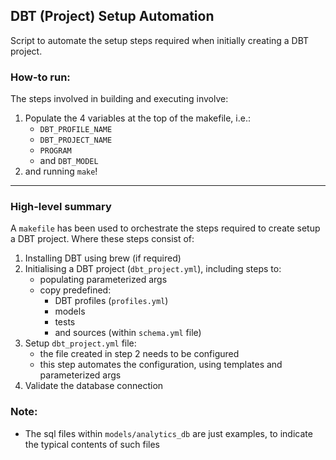 ## DBT (Project) Setup Automation

Script to automate the setup steps required when initially creating a DBT project.

### How-to run:

The steps involved in building and executing involve:

1) Populate the 4 variables at the top of the makefile, i.e.:
    * `DBT_PROFILE_NAME`
    * `DBT_PROJECT_NAME`
    * `PROGRAM`
    * and `DBT_MODEL`
2) and running `make`!

---

### High-level summary

A `makefile` has been used to orchestrate the steps required to create setup a DBT project. Where these steps consist of:

1) Installing DBT using brew (if required)
2) Initialising a DBT project (`dbt_project.yml`), including steps to:
    * populating parameterized args
    * copy predefined:
        - DBT profiles (`profiles.yml`)
        - models
        - tests
        - and sources (within `schema.yml` file)
3) Setup `dbt_project.yml` file:
    * the file created in step 2 needs to be configured
    * this step automates the configuration, using templates and parameterized args
4) Validate the database connection

### Note:

* The sql files within `models/analytics_db` are just examples, to indicate the typical contents of such files

